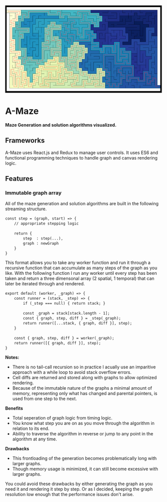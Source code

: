 ![Solved Maze](docs/solvedShot.png)

# A-Maze

**Maze Generation and solution algorithms visualized.**

## Frameworks

A-Maze uses React.js and Redux to manage user controls. It uses ES6 and functional programming techniques to handle graph and canvas rendering logic.

## Features

### Immutable graph array

All of the maze generation and solution algorithms are built in the following streaming structure.

```
const step = (graph, start) => {
	// appropriate stepping logic

	return {
		step  : step(...),
		graph : newGraph
	}
}
```

This format allows you to take any worker function and run it through a recursive function that can accumulate as many steps of the graph as you like. With the following function I run any worker until every step has been taken and return a three dimensonal array (2 spatial, 1 temporal) that can later be iterated through and rendered.

```
export default (worker, _graph) => {
	const runner = (stack, _step) => {
		if (_step === null) { return stack; }

		const _graph = stack[stack.length - 1];
		const { graph, step, diff } = _step(_graph);
		return runner([...stack, { graph, diff }], step);
	}

	const { graph, step, diff } = worker(_graph);
	return runner([{ graph, diff }], step);
}
```

**Notes:**
- There is no tail-call recursion so in practice I acually use an imparitive approach with a while loop to avoid stack overflow errors.
- Cell diffs are returned and stored along with graphs to allow optimized rendering.
- Because of the immutable nature of the graphs a minimal amount of memory, representing only what has changed and parental pointers, is used from one step to the next.

**Benefits**
- Total seperation of graph logic from timing logic.
- You know what step you are on as you move through the algorithm in relation to its end.
- Ability to traverse the algorithm in reverse or jump to any point in the algorithm at any time.

**Drawbacks**
- This frontloading of the generation becomes problematically long with larger graphs.
- Though memory usage is minimized, it can still become excessive with larger graphs.

You could avoid these drawbacks by either generating the graph as you need it and rendering it step by step. Or as I decided, keeping the graph resolution low enough that the performance issues don't arise.
